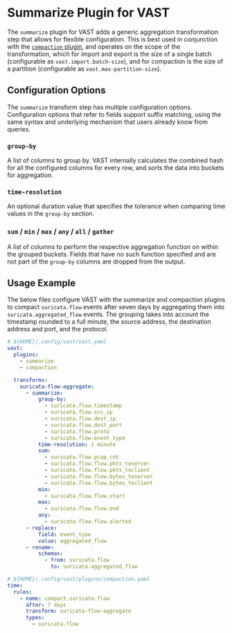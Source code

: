 # Summarize Plugin for VAST

The `summarize` plugin for VAST adds a generic aggregation transformation step
that allows for flexible configuration. This is best used in conjunction with
the [`compaction` plugin][docs-compaction], and operates on the scope of the
transformation, which for import and export is the size of a single batch
(configurable as `vast.import.batch-size`), and for compaction is the size of a
partition (configurable as `vast.max-partition-size`).

[docs-compaction]: https://docs.tenzir.com/vast/features/compaction

## Configuration Options

The `summarize` transform step has multiple configuration options. Configuration
options that refer to fields support suffix matching, using the same syntax and
underlying mechanism that users already know from queries.

### `group-by`

A list of columns to group by. VAST internally calculates the combined hash for
all the configured columns for every row, and sorts the data into buckets for
aggregation.

### `time-resolution`

An optional duration value that specifies the tolerance when comparing time
values in the `group-by` section.

### `sum` / `min` / `max` / `any` / `all` / `gather`

A list of columns to perform the respective aggregation function on within the
grouped buckets. Fields that have no such function specified and are not part of
the `group-by` columns are dropped from the output.

## Usage Example

The below files configure VAST with the summarize and compaction plugins to
compact `suricata.flow` events after seven days by aggregating them into
`suricata.aggregated_flow` events. The grouping takes into account the timestamp
rounded to a full minute, the source address, the destination address and port,
and the protocol.

```yaml
# ${HOME}/.config/vast/vast.yaml
vast:
  plugins:
    - summarize
    - compaction

  transforms:
    suricata-flow-aggregate:
      - summarize:
          group-by:
            - suricata.flow.timestamp
            - suricata.flow.src_ip
            - suricata.flow.dest_ip
            - suricata.flow.dest_port
            - suricata.flow.proto
            - suricata.flow.event_type
          time-resolution: 1 minute
          sum:
            - suricata.flow.pcap_cnt
            - suricata.flow.flow.pkts_toserver
            - suricata.flow.flow.pkts_toclient
            - suricata.flow.flow.bytes_toserver
            - suricata.flow.flow.bytes_toclient
          min:
            - suricata.flow.flow.start
          max:
            - suricata.flow.flow.end
          any:
            - suricata.flow.flow.alerted
      - replace:
          field: event_type
          value: aggregated_flow
      - rename:
          schemas:
            - from: suricata.flow
              to: suricata.aggregated_flow
```

```yaml
# ${HOME}/.config/vast/plugins/compaction.yaml
time:
  rules:
    - name: compact-suricata-flow
      after: 7 days
      transform: suricata-flow-aggregate
      types:
        - suricata.flow
```
